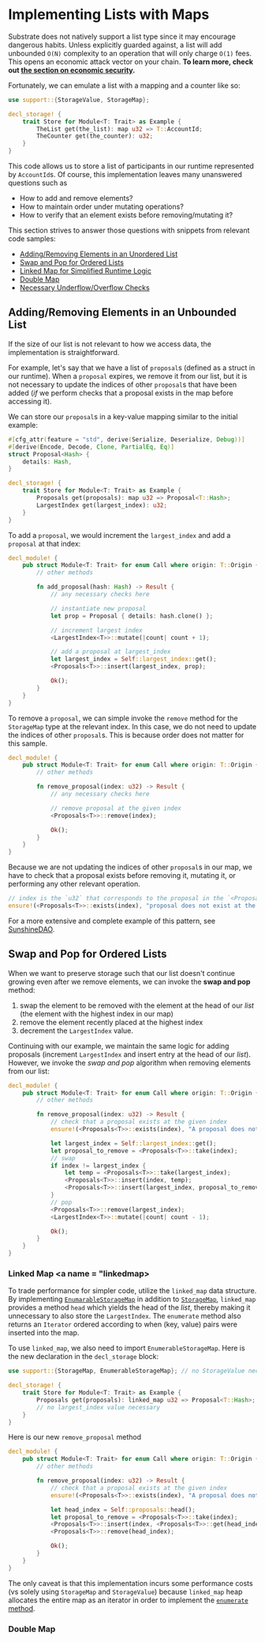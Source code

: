 # Implementing Lists with Maps

Substrate does not natively support a list type since it may encourage dangerous habits. Unless explicitly guarded against, a list will add unbounded `O(N)` complexity to an operation that will only charge `O(1)` fees. This opens an economic attack vector on your chain. **To learn more, check out [the section on economic security]().**

Fortunately, we can emulate a list with a mapping and a counter like so:

```rust
use support::{StorageValue, StorageMap};

decl_storage! {
    trait Store for Module<T: Trait> as Example {
        TheList get(the_list): map u32 => T::AccountId;
        TheCounter get(the_counter): u32;
    }
}
```

This code allows us to store a list of participants in our runtime represented by `AccountId`s. Of course, this implementation leaves many unanswered questions such as
* How to add and remove elements?
* How to maintain order under mutating operations?
* How to verify that an element exists before removing/mutating it?

This section strives to answer those questions with snippets from relevant code samples:
* [Adding/Removing Elements in an Unordered List](#unbounded)
* [Swap and Pop for Ordered Lists](#swappop)
* [Linked Map for Simplified Runtime Logic](#linkedmap)
* [Double Map](#doublemap)
* [Necessary Underflow/Overflow Checks](#safety)

## Adding/Removing Elements in an Unbounded List <a name = "unbounded"></a>

If the size of our list is not relevant to how we access data, the implementation is straightforward. 

For example, let's say that we have a list of `proposal`s (defined as a struct in our runtime). When a `proposal` expires, we remove it from our list, but it is not necessary to update the indices of other `proposal`s that have been added (*if* we perform checks that a proposal exists in the map before accessing it). 

We can store our `proposal`s in a key-value mapping similar to the initial example:

```rust
#[cfg_attr(feature = "std", derive(Serialize, Deserialize, Debug))]
#[derive(Encode, Decode, Clone, PartialEq, Eq)]
struct Proposal<Hash> {
    details: Hash,
}

decl_storage! {
    trait Store for Module<T: Trait> as Example {
        Proposals get(proposals): map u32 => Proposal<T::Hash>;
        LargestIndex get(largest_index): u32;
    }
}
```

To add a `proposal`, we would increment the `largest_index` and add a `proposal` at that index:

```rust
decl_module! {
    pub struct Module<T: Trait> for enum Call where origin: T::Origin {
        // other methods

        fn add_proposal(hash: Hash) -> Result {
            // any necessary checks here

            // instantiate new proposal
            let prop = Proposal { details: hash.clone() };

            // increment largest index
            <LargestIndex<T>>::mutate(|count| count + 1);

            // add a proposal at largest_index
            let largest_index = Self::largest_index::get();
            <Proposals<T>>::insert(largest_index, prop);

            Ok();
        }
    }
}
```

To remove a `proposal`, we can simple invoke the `remove` method for the `StorageMap` type at the relevant index. In this case, we do not need to update the indices of other `proposal`s. This is because order does not matter for this sample.

```rust
decl_module! {
    pub struct Module<T: Trait> for enum Call where origin: T::Origin {
        // other methods

        fn remove_proposal(index: u32) -> Result {
            // any necessary checks here

            // remove proposal at the given index
            <Proposals<T>>::remove(index);

            Ok();
        }
    }
}
```

Because we are not updating the indices of other `proposal`s in our map, we have to check that a proposal exists before removing it, mutating it, or performing any other relevant operation.

```rust
// index is the `u32` that corresponds to the proposal in the `<Proposals<T>>` map
ensure!(<Proposals<T>>::exists(index), "proposal does not exist at the provided index");
```

For a more extensive and complete example of this pattern, see [SunshineDAO](https://github.com/AmarRSingh/SunshineDAO/runtime/src/dao.rs).

## Swap and Pop for Ordered Lists <a name = "swappop"></a>

When we want to preserve storage such that our list doesn't continue growing even after we remove elements, we can invoke the **swap and pop** method:
1. swap the element to be removed with the element at the head of our *list* (the element with the highest index in our map)
2. remove the element recently placed at the highest index
3. decrement the `LargestIndex` value. 

Continuing with our example, we maintain the same logic for adding proposals (increment `LargestIndex` and insert entry at the head of our *list*).  However, we invoke the *swap and pop* algorithm when removing elements from our list:

```rust
decl_module! {
    pub struct Module<T: Trait> for enum Call where origin: T::Origin {
        // other methods

        fn remove_proposal(index: u32) -> Result {
            // check that a proposal exists at the given index
            ensure!(<Proposals<T>>::exists(index), "A proposal does not exist at this index");

            let largest_index = Self::largest_index::get();
            let proposal_to_remove = <Proposals<T>>::take(index);
            // swap
            if index != largest_index {
                let temp = <Proposals<T>>::take(largest_index);
                <Proposals<T>>::insert(index, temp);
                <Proposals<T>>::insert(largest_index, proposal_to_remove);
            }
            // pop
            <Proposals<T>>::remove(largest_index);
            <LargestIndex<T>>::mutate(|count| count - 1);

            Ok();
        }
    }
}
```

### Linked Map <a name = "linkedmap></a>

To trade performance for simpler code, utilize the `linked_map` data structure. By implementing [`EnumarableStorageMap`](https://crates.parity.io/srml_support/storage/trait.EnumerableStorageMap.html) in addition to [`StorageMap`](https://crates.parity.io/srml_support/storage/trait.StorageMap.html), `linked_map` provides a method `head` which yields the head of the *list*, thereby making it unnecessary to also store the `LargestIndex`. The `enumerate` method also returns an `Iterator` ordered according to when (key, value) pairs were inserted into the map.

To use `linked_map`, we also need to import `EnumerableStorageMap`. Here is the new declaration in the `decl_storage` block:

```rust
use support::{StorageMap, EnumerableStorageMap}; // no StorageValue necessary

decl_storage! {
    trait Store for Module<T: Trait> as Example {
        Proposals get(proposals): linked_map u32 => Proposal<T::Hash>;
        // no largest_index value necessary
    }
}
```

Here is our new `remove_proposal` method

```rust
decl_module! {
    pub struct Module<T: Trait> for enum Call where origin: T::Origin {
        // other methods

        fn remove_proposal(index: u32) -> Result {
            // check that a proposal exists at the given index
            ensure!(<Proposals<T>>::exists(index), "A proposal does not exist at this index");

            let head_index = Self::proposals::head();
            let proposal_to_remove = <Proposals<T>>::take(index);
            <Proposals<T>>::insert(index, <Proposals<T>>::get(head_index));
            <Proposals<T>>::remove(head_index);

            Ok();
        }
    }
}
```

The only caveat is that this implementation incurs some performance costs (vs solely using `StorageMap` and `StorageValue`) because `linked_map` heap allocates the entire map as an iterator in order to implement the [`enumerate` method](https://crates.parity.io/srml_support/storage/trait.EnumerableStorageMap.html#tymethod.enumerate).

### Double Map <a name = "doublemap"></a>

<!-- * double_map -->

<!-- ## Necessary Underflow/Overflow Checks

* put in section on economic security (not sure where to put this...)
* **add something on checking for underflowing and overflowing**
* just follow Shawn's tutorial for this... -->